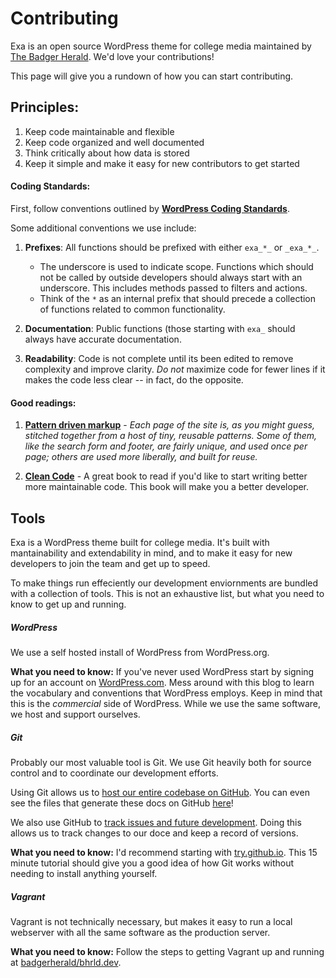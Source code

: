 # Contributing

Exa is an open source WordPress theme for college media maintained by [The Badger Herald](https://badgerherald.com). We'd love your contributions!

This page will give you a rundown of how you can start contributing.

## Principles:

 1. Keep code maintainable and flexible
 2. Keep code organized and well documented
 3. Think critically about how data is stored
 4. Keep it simple and make it easy for new contributors to get started

#### Coding Standards:

First, follow conventions outlined by **[WordPress Coding Standards](https://codex.wordpress.org/WordPress_Coding_Standards)**.

Some additional conventions we use include:

 1. **Prefixes**: All functions should be prefixed with either `exa_*_` or `_exa_*_`. 
 	- The underscore is used to indicate scope. Functions which should not be called by outside developers should always start with an underscore. This includes methods passed to filters and actions. 
 	- Think of the `*` as an internal prefix that should precede a collection of functions related to common functionality.

 2. **Documentation**: Public functions (those starting with `exa_` should always have accurate documentation.

 2. **Readability**: Code is not complete until its been edited to remove complexity and improve clarity. _Do not_ maximize code for fewer lines if it makes the code less clear -- in fact, do the opposite.
 
#### Good readings:

 1. **[Pattern driven markup](https://24ways.org/2015/putting-my-patterns-through-their-paces/)** - _Each page of the site is, as you might guess, stitched together from a host of tiny, reusable patterns. Some of them, like the search form and footer, are fairly unique, and used once per page; others are used more liberally, and built for reuse._

 2. **[Clean Code](https://www.amazon.com/Clean-Code-Handbook-Software-Craftsmanship/dp/0132350882)** - A great book to read if you'd like to start writing better more maintainable code. This book will make you a better developer.

## Tools

Exa is a WordPress theme built for college media. It's built with mantainability and extendability in mind, and to make it easy for new developers to join the team and get up to speed.

To make things run effeciently our development enviornments are bundled with a collection of tools. This is not an exhaustive list, but what you need to know to get up and running.

##### WordPress

We use a self hosted install of WordPress from WordPress.org.

**What you need to know:** If you've never used WordPress start by signing up for an account on [WordPress.com](https://wordpress.com). Mess around with this blog to learn the vocabulary and conventions that WordPress employs. Keep in mind that this is the *commercial* side of WordPress. While we use the same software, we host and support ourselves.

##### Git

Probably our most valuable tool is Git. We use Git heavily both for source control and to coordinate our development efforts.

Using Git allows us to [host our entire codebase on GitHub](https://github.com/badgerherald/exa). You can even see the files that generate these docs on GitHub [here](https://github.com/badgerherald/exa/tree/master/docs)!

We also use GitHub to [track issues and future development](https://github.com/badgerherald/exa/issues). Doing this allows us to track changes to our doce and keep a record of versions.

**What you need to know:** I'd recommend starting with [try.github.io](https://try.github.io/). This 15 minute tutorial should give you a good idea of how Git works without needing to install anything yourself. 

##### Vagrant

Vagrant is not technically necessary, but makes it easy to run a local webserver with all the same software as the production server.

**What you need to know:** Follow the steps to getting Vagrant up and running at [badgerherald/bhrld.dev](https://github.com/badgerherald/bhrld.dev).


